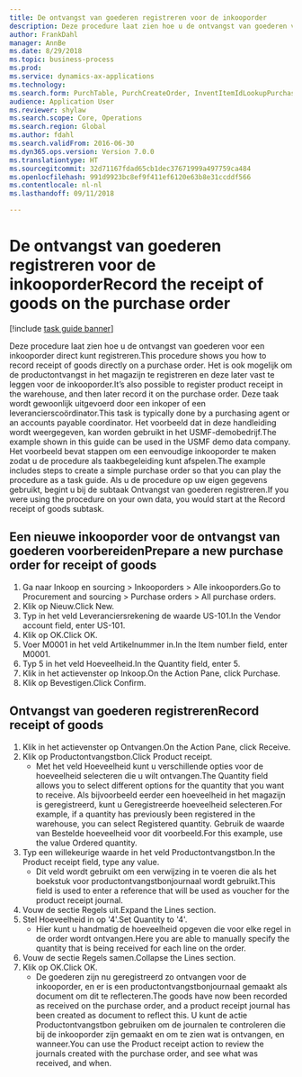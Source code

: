 ```yaml
--- 
title: De ontvangst van goederen registreren voor de inkooporder
description: Deze procedure laat zien hoe u de ontvangst van goederen voor een inkooporder direct kunt registreren.
author: FrankDahl
manager: AnnBe
ms.date: 8/29/2018
ms.topic: business-process
ms.prod: 
ms.service: dynamics-ax-applications
ms.technology: 
ms.search.form: PurchTable, PurchCreateOrder, InventItemIdLookupPurchase, PurchEditLines
audience: Application User
ms.reviewer: shylaw
ms.search.scope: Core, Operations
ms.search.region: Global
ms.author: fdahl
ms.search.validFrom: 2016-06-30
ms.dyn365.ops.version: Version 7.0.0
ms.translationtype: HT
ms.sourcegitcommit: 32d71167fdad65cb1dec37671999a497759ca484
ms.openlocfilehash: 991d9923bc8ef9f411ef6120e63b8e31ccddf566
ms.contentlocale: nl-nl
ms.lasthandoff: 09/11/2018

---
```

# <a name="record-the-receipt-of-goods-on-the-purchase-order"></a><span data-ttu-id="c2043-103">De ontvangst van goederen registreren voor de inkooporder</span><span class="sxs-lookup"><span data-stu-id="c2043-103">Record the receipt of goods on the purchase order</span></span>

[!include [task guide banner](../../includes/task-guide-banner.md)]

<span data-ttu-id="c2043-104">Deze procedure laat zien hoe u de ontvangst van goederen voor een inkooporder direct kunt registreren.</span><span class="sxs-lookup"><span data-stu-id="c2043-104">This procedure shows you how to record receipt of goods directly on a purchase order.</span></span> <span data-ttu-id="c2043-105">Het is ook mogelijk om de productontvangst in het magazijn te registreren en deze later vast te leggen voor de inkooporder.</span><span class="sxs-lookup"><span data-stu-id="c2043-105">It’s also possible to register product receipt in the warehouse, and then later record it on the purchase order.</span></span> <span data-ttu-id="c2043-106">Deze taak wordt gewoonlijk uitgevoerd door een inkoper of een leverancierscoördinator.</span><span class="sxs-lookup"><span data-stu-id="c2043-106">This task is typically done by a purchasing agent or an accounts payable coordinator.</span></span> <span data-ttu-id="c2043-107">Het voorbeeld dat in deze handleiding wordt weergegeven, kan worden gebruikt in het USMF-demobedrijf.</span><span class="sxs-lookup"><span data-stu-id="c2043-107">The example shown in this guide can be used in the USMF demo data company.</span></span> <span data-ttu-id="c2043-108">Het voorbeeld bevat stappen om een eenvoudige inkooporder te maken zodat u de procedure als taakbegeleiding kunt afspelen.</span><span class="sxs-lookup"><span data-stu-id="c2043-108">The example includes steps to create a simple purchase order so that you can play the procedure as a task guide.</span></span> <span data-ttu-id="c2043-109">Als u de procedure op uw eigen gegevens gebruikt, begint u bij de subtaak Ontvangst van goederen registreren.</span><span class="sxs-lookup"><span data-stu-id="c2043-109">If you were using the procedure on your own data, you would start at the Record receipt of goods subtask.</span></span>


## <a name="prepare-a-new-purchase-order-for-receipt-of-goods"></a><span data-ttu-id="c2043-110">Een nieuwe inkooporder voor de ontvangst van goederen voorbereiden</span><span class="sxs-lookup"><span data-stu-id="c2043-110">Prepare a new purchase order for receipt of goods</span></span>
1. <span data-ttu-id="c2043-111">Ga naar Inkoop en sourcing > Inkooporders > Alle inkooporders.</span><span class="sxs-lookup"><span data-stu-id="c2043-111">Go to Procurement and sourcing > Purchase orders > All purchase orders.</span></span>
2. <span data-ttu-id="c2043-112">Klik op Nieuw.</span><span class="sxs-lookup"><span data-stu-id="c2043-112">Click New.</span></span>
3. <span data-ttu-id="c2043-113">Typ in het veld Leveranciersrekening de waarde US-101.</span><span class="sxs-lookup"><span data-stu-id="c2043-113">In the Vendor account field, enter US-101.</span></span>
4. <span data-ttu-id="c2043-114">Klik op OK.</span><span class="sxs-lookup"><span data-stu-id="c2043-114">Click OK.</span></span>
5. <span data-ttu-id="c2043-115">Voer M0001 in het veld Artikelnummer in.</span><span class="sxs-lookup"><span data-stu-id="c2043-115">In the Item number field, enter M0001.</span></span>
6. <span data-ttu-id="c2043-116">Typ 5 in het veld Hoeveelheid.</span><span class="sxs-lookup"><span data-stu-id="c2043-116">In the Quantity field, enter 5.</span></span>
7. <span data-ttu-id="c2043-117">Klik in het actievenster op Inkoop.</span><span class="sxs-lookup"><span data-stu-id="c2043-117">On the Action Pane, click Purchase.</span></span>
8. <span data-ttu-id="c2043-118">Klik op Bevestigen.</span><span class="sxs-lookup"><span data-stu-id="c2043-118">Click Confirm.</span></span>

## <a name="record-receipt-of-goods"></a><span data-ttu-id="c2043-119">Ontvangst van goederen registreren</span><span class="sxs-lookup"><span data-stu-id="c2043-119">Record receipt of goods</span></span>
1. <span data-ttu-id="c2043-120">Klik in het actievenster op Ontvangen.</span><span class="sxs-lookup"><span data-stu-id="c2043-120">On the Action Pane, click Receive.</span></span>
2. <span data-ttu-id="c2043-121">Klik op Productontvangstbon.</span><span class="sxs-lookup"><span data-stu-id="c2043-121">Click Product receipt.</span></span>
    * <span data-ttu-id="c2043-122">Met het veld Hoeveelheid kunt u verschillende opties voor de hoeveelheid selecteren die u wilt ontvangen.</span><span class="sxs-lookup"><span data-stu-id="c2043-122">The Quantity field allows you to select different options for the quantity that you want to receive.</span></span> <span data-ttu-id="c2043-123">Als bijvoorbeeld eerder een hoeveelheid in het magazijn is geregistreerd, kunt u Geregistreerde hoeveelheid selecteren.</span><span class="sxs-lookup"><span data-stu-id="c2043-123">For example, if a quantity has previously been registered in the warehouse, you can select Registered quantity.</span></span>  <span data-ttu-id="c2043-124">Gebruik de waarde van Bestelde hoeveelheid voor dit voorbeeld.</span><span class="sxs-lookup"><span data-stu-id="c2043-124">For this example, use the value Ordered quantity.</span></span>   
3. <span data-ttu-id="c2043-125">Typ een willekeurige waarde in het veld Productontvangstbon.</span><span class="sxs-lookup"><span data-stu-id="c2043-125">In the Product receipt field, type any value.</span></span>
    * <span data-ttu-id="c2043-126">Dit veld wordt gebruikt om een verwijzing in te voeren die als het boekstuk voor productontvangstbonjournaal wordt gebruikt.</span><span class="sxs-lookup"><span data-stu-id="c2043-126">This field is used to enter a reference that will be used as voucher for the product receipt journal.</span></span>  
4. <span data-ttu-id="c2043-127">Vouw de sectie Regels uit.</span><span class="sxs-lookup"><span data-stu-id="c2043-127">Expand the Lines section.</span></span>
5. <span data-ttu-id="c2043-128">Stel Hoeveelheid in op '4'.</span><span class="sxs-lookup"><span data-stu-id="c2043-128">Set Quantity to '4'.</span></span>
    * <span data-ttu-id="c2043-129">Hier kunt u handmatig de hoeveelheid opgeven die voor elke regel in de order wordt ontvangen.</span><span class="sxs-lookup"><span data-stu-id="c2043-129">Here you are able to manually specify the quantity that is being received for each line on the order.</span></span>  
6. <span data-ttu-id="c2043-130">Vouw de sectie Regels samen.</span><span class="sxs-lookup"><span data-stu-id="c2043-130">Collapse the Lines section.</span></span>
7. <span data-ttu-id="c2043-131">Klik op OK.</span><span class="sxs-lookup"><span data-stu-id="c2043-131">Click OK.</span></span>
    * <span data-ttu-id="c2043-132">De goederen zijn nu geregistreerd zo ontvangen voor de inkooporder, en er is een productontvangstbonjournaal gemaakt als document om dit te reflecteren.</span><span class="sxs-lookup"><span data-stu-id="c2043-132">The goods have now been recorded as received on the purchase order, and a product receipt journal has been created as document to reflect this.</span></span> <span data-ttu-id="c2043-133">U kunt de actie Productontvangstbon gebruiken om de journalen te controleren die bij de inkooporder zijn gemaakt en om te zien wat is ontvangen, en wanneer.</span><span class="sxs-lookup"><span data-stu-id="c2043-133">You can use the Product receipt action to review the journals created with the purchase order, and see what was received, and when.</span></span>  


